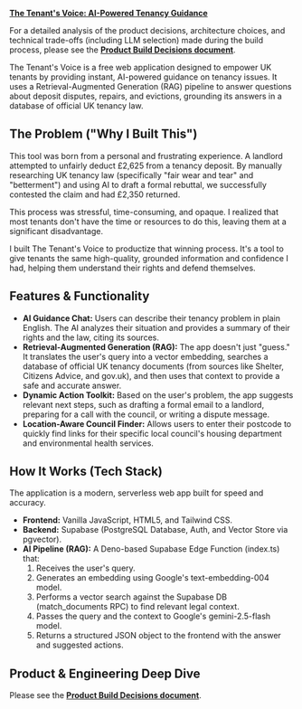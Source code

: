 [**The Tenant's Voice: AI-Powered Tenancy Guidance**](www.thetenantsvoice.uk)

For a detailed analysis of the product decisions, architecture choices, and technical trade-offs (including LLM selection) made during the build process, please see the [**Product Build Decisions document**](https://github.com/OscarC178/Tenant-Voice-Website-/blob/main/Product_build_decisions.md).


The Tenant's Voice is a free web application designed to empower UK tenants by providing instant, AI-powered guidance on tenancy issues. It uses a Retrieval-Augmented Generation (RAG) pipeline to answer questions about deposit disputes, repairs, and evictions, grounding its answers in a database of official UK tenancy law.

## **The Problem ("Why I Built This")**

This tool was born from a personal and frustrating experience. A landlord attempted to unfairly deduct £2,625 from a tenancy deposit. By manually researching UK tenancy law (specifically "fair wear and tear" and "betterment") and using AI to draft a formal rebuttal, we successfully contested the claim and had £2,350 returned.

This process was stressful, time-consuming, and opaque. I realized that most tenants don't have the time or resources to do this, leaving them at a significant disadvantage.

I built The Tenant's Voice to productize that winning process. It's a tool to give tenants the same high-quality, grounded information and confidence I had, helping them understand their rights and defend themselves.

## **Features & Functionality**

* **AI Guidance Chat:** Users can describe their tenancy problem in plain English. The AI analyzes their situation and provides a summary of their rights and the law, citing its sources.  
* **Retrieval-Augmented Generation (RAG):** The app doesn't just "guess." It translates the user's query into a vector embedding, searches a database of official UK tenancy documents (from sources like Shelter, Citizens Advice, and gov.uk), and then uses that context to provide a safe and accurate answer.  
* **Dynamic Action Toolkit:** Based on the user's problem, the app suggests relevant next steps, such as drafting a formal email to a landlord, preparing for a call with the council, or writing a dispute message.  
* **Location-Aware Council Finder:** Allows users to enter their postcode to quickly find links for their specific local council's housing department and environmental health services.

## **How It Works (Tech Stack)**

The application is a modern, serverless web app built for speed and accuracy.

* **Frontend:** Vanilla JavaScript, HTML5, and Tailwind CSS.  
* **Backend:** Supabase (PostgreSQL Database, Auth, and Vector Store via pgvector).  
* **AI Pipeline (RAG):** A Deno-based Supabase Edge Function (index.ts) that:  
  1. Receives the user's query.  
  2. Generates an embedding using Google's text-embedding-004 model.  
  3. Performs a vector search against the Supabase DB (match\_documents RPC) to find relevant legal context.  
  4. Passes the query and the context to Google's gemini-2.5-flash model.  
  5. Returns a structured JSON object to the frontend with the answer and suggested actions.

## **Product & Engineering Deep Dive**
Please see the [**Product Build Decisions document**](https://github.com/OscarC178/Tenant-Voice-Website-/blob/main/Product_build_decisions.md).
